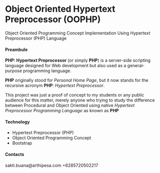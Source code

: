 # Object Oriented Hypertext Preprocessor (OOPHP)
Object Oriented Programming Concept Implementation 
Using Hypertext Preprocessor (PHP) Language
<br/>

<h4>Preambule</h4>
<p>
	<b>PHP: Hypertext Preprocessor</b> (or simply <b>PHP</b>) is a server-side scripting language designed for Web development but also used as a general-purpose programming language.
</p>
<p>	
	<b>PHP</b> originally stood for <i>Personal Home Page</i>, but it now stands for the recursive acronym <b>PHP</b>: <i>Hypertext Preprocessor</i>.
</p>

<p>This project was just a proof of concept to my students or any public audience for this matter, merely anyone who trying to study the difference between Procedural and Object Oriented using native <i>Hypertext Preprocessor Programming Language</i> as known as <b>PHP</b>

<h4>Technology</h4>
<ul>
<li>Hypertext Preprocessor (PHP)</li>
<li>Object Oriented Programming Concept</li>
<li>Bootstrap</li>
</ul>

<h4>Contacts</h4>
<p>
sakti.buana@arthipesa.com
+6285720502217
</p>